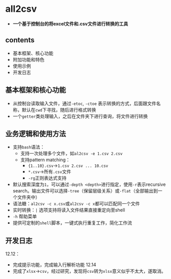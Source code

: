 # all2csv
- **一个基于控制台的将excel文件和.csv文件进行转换的工具**
## contents
- 基本框架、核心功能
- 附加功能和特色
- 使用示例
- 开发日志
## 基本框架和核心功能
- 从控制台读取输入文件，通过`-etoc`, `-ctoe` 表示转换的方式，后面跟文件名称，默认在`cwd`下寻找，随后进行格式转换
- 一个`getter`类处理输入，之后在文件夹下进行查询，将文件进行转换
## 业务逻辑和使用方法
- 支持`bash`语法：
  - 支持一次处理多个文件，如`al2csv -e 1.csv 2.csv`
  - 支持pattern matching：
    - `{1..10}.csv`->`1.csv 2.csv ... 10.csv`
    - `*.csv`->所有`.csv`文件
    - `-rg`正则表达式支持
- 默认搜索深度为`1`，可以通过`-depth <depth>`进行指定，使用`-r`表示recursive search。输出文件可以选择`-tree`（保留层级关系）或`-flat`（全部输出到一个文件夹中）
- 语法糖：`al2csv -c x.csv`或`al2csv -c x`都可以匹配同一个文件
- 实时转换：`|` 选项支持将读入文件结果直接重定向至shell
- `-h` 帮助菜单
- 提供可定制的`shell`脚本，一键式执行重复工作，简化工作流
## 开发日志
12.12：
- 完成提示功能，完成输入行解析功能
12.14 
- 完成了`xlsx`->`csv`，经过研究，发现将`csv`转为`xlsx`意义似乎不太大，遂取消。
